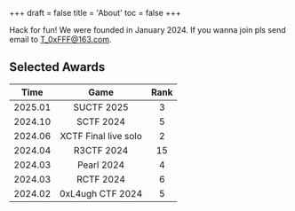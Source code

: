 +++
draft = false
title = 'About'
toc = false
+++

Hack for fun! We were founded in January 2024.
If you wanna join pls send email to T_0xFFF@163.com.
## Selected Awards


| Time       | Game               | Rank         |
| :---------: | :-----------------: | :----------: |
| 2025.01       | SUCTF 2025          | 3       |
| 2024.10       | SCTF 2024          | 5       |
| 2024.06       | XCTF Final live solo | 2       |
| 2024.04       | R3CTF 2024         | 15      |
| 2024.03       | Pearl 2024         | 4      |
| 2024.03       | RCTF 2024          | 6       |
| 2024.02       | 0xL4ugh CTF 2024         | 5       |


